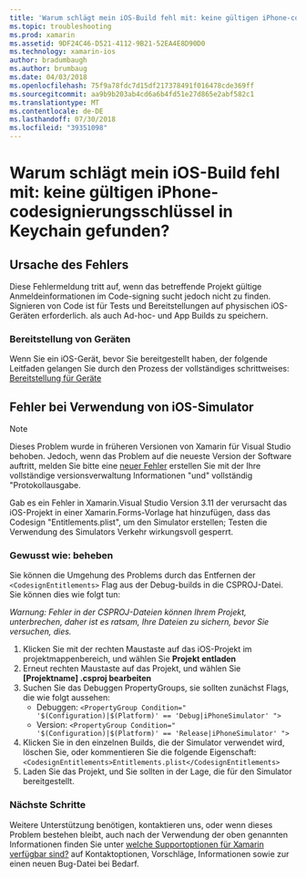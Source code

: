 ```yaml
---
title: 'Warum schlägt mein iOS-Build fehl mit: keine gültigen iPhone-codesignierungsschlüssel in Keychain gefunden?'
ms.topic: troubleshooting
ms.prod: xamarin
ms.assetid: 9DF24C46-D521-4112-9B21-52EA4E8D90D0
ms.technology: xamarin-ios
author: bradumbaugh
ms.author: brumbaug
ms.date: 04/03/2018
ms.openlocfilehash: 75f9a78fdc7d15df217378491f016478cde369ff
ms.sourcegitcommit: aa9b9b203ab4cd6a6b4fd51e27d865e2abf582c1
ms.translationtype: MT
ms.contentlocale: de-DE
ms.lasthandoff: 07/30/2018
ms.locfileid: "39351098"
---
```

# <a name="why-does-my-ios-build-fail-with-no-valid-iphone-code-signing-keys-found-in-keychain"></a>Warum schlägt mein iOS-Build fehl mit: keine gültigen iPhone-codesignierungsschlüssel in Keychain gefunden?

## <a name="cause-of-the-error"></a>Ursache des Fehlers
Diese Fehlermeldung tritt auf, wenn das betreffende Projekt gültige Anmeldeinformationen im Code-signing sucht jedoch nicht zu finden. Signieren von Code ist für Tests und Bereitstellungen auf physischen iOS-Geräten erforderlich. als auch Ad-hoc- und App Builds zu speichern. 


### <a name="provisioning-devices"></a>Bereitstellung von Geräten
Wenn Sie ein iOS-Gerät, bevor Sie bereitgestellt haben, der folgende Leitfaden gelangen Sie durch den Prozess der vollständiges schrittweises: [Bereitstellung für Geräte](~/ios/get-started/installation/device-provisioning/index.md)


## <a name="bug-when-using-ios-simulator"></a>Fehler bei Verwendung von iOS-Simulator

> [!NOTE]
> Dieses Problem wurde in früheren Versionen von Xamarin für Visual Studio behoben. Jedoch, wenn das Problem auf die neueste Version der Software auftritt, melden Sie bitte eine [neuer Fehler](~/cross-platform/troubleshooting/questions/howto-file-bug.md) erstellen Sie mit der Ihre vollständige versionsverwaltung Informationen "und" vollständig "Protokollausgabe.


Gab es ein Fehler in Xamarin.Visual Studio Version 3.11 der verursacht das iOS-Projekt in einer Xamarin.Forms-Vorlage hat hinzufügen, dass das Codesign "Entitlements.plist", um den Simulator erstellen; Testen die Verwendung des Simulators Verkehr wirkungsvoll gesperrt.

### <a name="how-to-fix"></a>Gewusst wie: beheben
Sie können die Umgehung des Problems durch das Entfernen der `<CodesignEntitlements>` Flag aus der Debug-builds in die CSPROJ-Datei. Sie können dies wie folgt tun:

*Warnung: Fehler in der CSPROJ-Dateien können Ihrem Projekt, unterbrechen, daher ist es ratsam, Ihre Dateien zu sichern, bevor Sie versuchen, dies.*

1. Klicken Sie mit der rechten Maustaste auf das iOS-Projekt im projektmappenbereich, und wählen Sie **Projekt entladen**
2. Erneut rechten Maustaste auf das Projekt, und wählen Sie **[Projektname] .csproj bearbeiten**
3. Suchen Sie das Debuggen PropertyGroups, sie sollten zunächst Flags, die wie folgt aussehen:
   - Debuggen: `<PropertyGroup Condition=" '$(Configuration)|$(Platform)' == 'Debug|iPhoneSimulator' ">`
   - Version: `<PropertyGroup Condition=" '$(Configuration)|$(Platform)' == 'Release|iPhoneSimulator' ">`
4. Klicken Sie in den einzelnen Builds, die der Simulator verwendet wird, löschen Sie, oder kommentieren Sie die folgende Eigenschaft: `<CodesignEntitlements>Entitlements.plist</CodesignEntitlements>`
5. Laden Sie das Projekt, und Sie sollten in der Lage, die für den Simulator bereitgestellt.

### <a name="next-steps"></a>Nächste Schritte
Weitere Unterstützung benötigen, kontaktieren uns, oder wenn dieses Problem bestehen bleibt, auch nach der Verwendung der oben genannten Informationen finden Sie unter [welche Supportoptionen für Xamarin verfügbar sind?](~/cross-platform/troubleshooting/support-options.md) auf Kontaktoptionen, Vorschläge, Informationen sowie zur einen neuen Bug-Datei bei Bedarf. 
